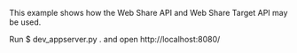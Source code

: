 
This example shows how the Web Share API and Web Share Target API may be used.

Run
$ dev_appserver.py .
and open http://localhost:8080/
